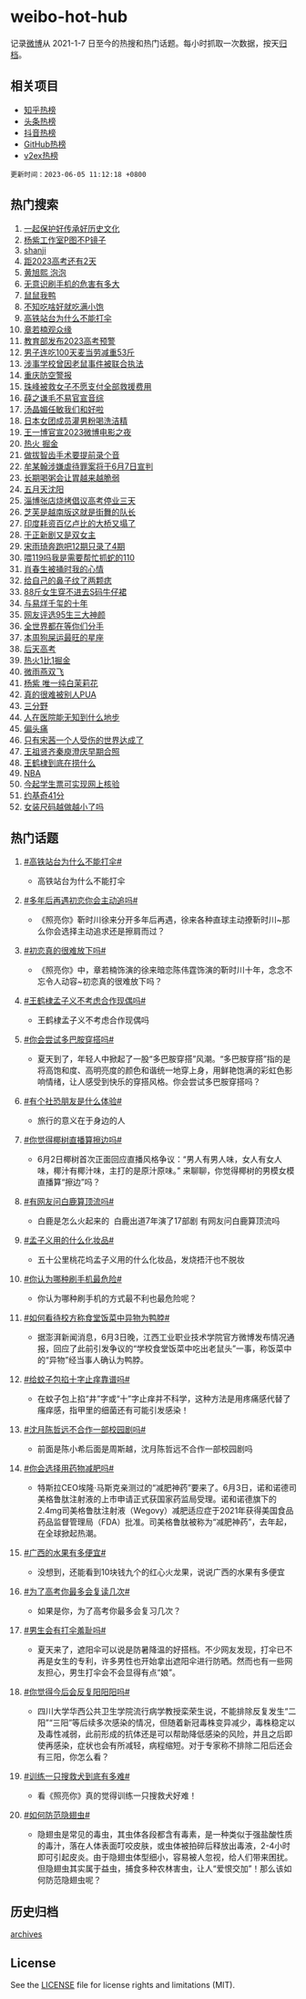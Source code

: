 # weibo-hot-hub

记录[微博](https://www.weibo.com)从 2021-1-7 日至今的热搜和热门话题。每小时抓取一次数据，按天[归档](archives)。

## 相关项目

- [知乎热榜](https://github.com/lonnyzhang423/zhihu-hot-hub)
- [头条热榜](https://github.com/lonnyzhang423/toutiao-hot-hub)
- [抖音热榜](https://github.com/lonnyzhang423/douyin-hot-hub)
- [GitHub热榜](https://github.com/lonnyzhang423/github-hot-hub)
- [v2ex热榜](https://github.com/lonnyzhang423/v2ex-hot-hub)


`更新时间：2023-06-05 11:12:18 +0800`

## 热门搜索

1. [一起保护好传承好历史文化](https://m.weibo.cn/search?containerid=100103type%3D1%26t%3D10%26q%3D%23%E4%B8%80%E8%B5%B7%E4%BF%9D%E6%8A%A4%E5%A5%BD%E4%BC%A0%E6%89%BF%E5%A5%BD%E5%8E%86%E5%8F%B2%E6%96%87%E5%8C%96%23&stream_entry_id=51&isnewpage=1&extparam=seat%3D1%26c_type%3D51%26filter_type%3Drealtimehot%26stream_entry_id%3D51%26cate%3D10103%26dgr%3D0%26pos%3D0%26display_time%3D1685934736%26pre_seqid%3D168593473655006462109&luicode=10000011&lfid=106003type%253D25%2526t%253D3%2526disable_hot%253D1%2526filter_type%253Drealtimehot)
1. [杨紫工作室P图不P镜子](https://m.weibo.cn/search?containerid=100103type%3D1%26t%3D10%26q%3D%23%E6%9D%A8%E7%B4%AB%E5%B7%A5%E4%BD%9C%E5%AE%A4P%E5%9B%BE%E4%B8%8DP%E9%95%9C%E5%AD%90%23&stream_entry_id=31&isnewpage=1&extparam=seat%3D1%26realpos%3D1%26band_rank%3D1%26pos%3D0%26lcate%3D5001%26c_type%3D31%26filter_type%3Drealtimehot%26dgr%3D0%26stream_entry_id%3D31%26cate%3D5001%26flag%3D2%26q%3D%2523%25E6%259D%25A8%25E7%25B4%25AB%25E5%25B7%25A5%25E4%25BD%259C%25E5%25AE%25A4P%25E5%259B%25BE%25E4%25B8%258DP%25E9%2595%259C%25E5%25AD%2590%2523%26display_time%3D1685934736%26pre_seqid%3D168593473655006462109&luicode=10000011&lfid=106003type%253D25%2526t%253D3%2526disable_hot%253D1%2526filter_type%253Drealtimehot)
1. [shanji](https://m.weibo.cn/search?containerid=100103type%3D1%26t%3D10%26q%3Dshanji&stream_entry_id=31&isnewpage=1&extparam=seat%3D1%26realpos%3D2%26band_rank%3D2%26pos%3D1%26lcate%3D5001%26c_type%3D31%26filter_type%3Drealtimehot%26dgr%3D0%26stream_entry_id%3D31%26cate%3D5001%26flag%3D1%26q%3Dshanji%26display_time%3D1685934736%26pre_seqid%3D168593473655006462109&luicode=10000011&lfid=106003type%253D25%2526t%253D3%2526disable_hot%253D1%2526filter_type%253Drealtimehot)
1. [距2023高考还有2天](https://m.weibo.cn/search?containerid=100103type%3D1%26t%3D10%26q%3D%23%E8%B7%9D2023%E9%AB%98%E8%80%83%E8%BF%98%E6%9C%892%E5%A4%A9%23&stream_entry_id=31&isnewpage=1&extparam=seat%3D1%26realpos%3D3%26band_rank%3D3%26pos%3D2%26lcate%3D5001%26c_type%3D31%26filter_type%3Drealtimehot%26dgr%3D0%26stream_entry_id%3D31%26cate%3D5001%26flag%3D1%26q%3D%2523%25E8%25B7%259D2023%25E9%25AB%2598%25E8%2580%2583%25E8%25BF%2598%25E6%259C%25892%25E5%25A4%25A9%2523%26display_time%3D1685934736%26pre_seqid%3D168593473655006462109&luicode=10000011&lfid=106003type%253D25%2526t%253D3%2526disable_hot%253D1%2526filter_type%253Drealtimehot)
1. [黄旭熙 泡泡](https://m.weibo.cn/search?containerid=100103type%3D1%26t%3D10%26q%3D%E9%BB%84%E6%97%AD%E7%86%99+%E6%B3%A1%E6%B3%A1&stream_entry_id=31&isnewpage=1&extparam=seat%3D1%26realpos%3D4%26band_rank%3D4%26pos%3D3%26lcate%3D5001%26c_type%3D31%26filter_type%3Drealtimehot%26dgr%3D0%26stream_entry_id%3D31%26cate%3D5001%26flag%3D1%26q%3D%25E9%25BB%2584%25E6%2597%25AD%25E7%2586%2599%2520%25E6%25B3%25A1%25E6%25B3%25A1%26display_time%3D1685934736%26pre_seqid%3D168593473655006462109&luicode=10000011&lfid=106003type%253D25%2526t%253D3%2526disable_hot%253D1%2526filter_type%253Drealtimehot)
1. [无意识刷手机的危害有多大](https://m.weibo.cn/search?containerid=100103type%3D1%26t%3D10%26q%3D%23%E6%97%A0%E6%84%8F%E8%AF%86%E5%88%B7%E6%89%8B%E6%9C%BA%E7%9A%84%E5%8D%B1%E5%AE%B3%E6%9C%89%E5%A4%9A%E5%A4%A7%23&stream_entry_id=31&isnewpage=1&extparam=seat%3D1%26realpos%3D5%26band_rank%3D5%26pos%3D4%26lcate%3D5001%26c_type%3D31%26filter_type%3Drealtimehot%26dgr%3D0%26stream_entry_id%3D31%26cate%3D5001%26flag%3D2%26q%3D%2523%25E6%2597%25A0%25E6%2584%258F%25E8%25AF%2586%25E5%2588%25B7%25E6%2589%258B%25E6%259C%25BA%25E7%259A%2584%25E5%258D%25B1%25E5%25AE%25B3%25E6%259C%2589%25E5%25A4%259A%25E5%25A4%25A7%2523%26display_time%3D1685934736%26pre_seqid%3D168593473655006462109&luicode=10000011&lfid=106003type%253D25%2526t%253D3%2526disable_hot%253D1%2526filter_type%253Drealtimehot)
1. [鼠鼠我鸭](https://m.weibo.cn/search?containerid=100103type%3D1%26t%3D10%26q%3D%E9%BC%A0%E9%BC%A0%E6%88%91%E9%B8%AD&stream_entry_id=31&isnewpage=1&extparam=seat%3D1%26realpos%3D6%26band_rank%3D6%26pos%3D5%26lcate%3D5001%26c_type%3D31%26filter_type%3Drealtimehot%26dgr%3D0%26stream_entry_id%3D31%26cate%3D5001%26flag%3D1%26q%3D%25E9%25BC%25A0%25E9%25BC%25A0%25E6%2588%2591%25E9%25B8%25AD%26display_time%3D1685934736%26pre_seqid%3D168593473655006462109&luicode=10000011&lfid=106003type%253D25%2526t%253D3%2526disable_hot%253D1%2526filter_type%253Drealtimehot)
1. [不知吃啥好就吃满小饱](https://m.weibo.cn/search?containerid=100103type%3D1%26t%3D10%26q%3D%23%E4%B8%8D%E7%9F%A5%E5%90%83%E5%95%A5%E5%A5%BD%E5%B0%B1%E5%90%83%E6%BB%A1%E5%B0%8F%E9%A5%B1%23&stream_entry_id=31&isnewpage=1&extparam=seat%3D1%26stream_entry_id%3D31%26c_type%3D31%26band_rank%3D7%26topic_ad%3D1%26pos%3D6%26lcate%3D5001%26is_ad_pos%3D1%26filter_type%3Drealtimehot%26q%3D%2523%25E4%25B8%258D%25E7%259F%25A5%25E5%2590%2583%25E5%2595%25A5%25E5%25A5%25BD%25E5%25B0%25B1%25E5%2590%2583%25E6%25BB%25A1%25E5%25B0%258F%25E9%25A5%25B1%2523%26cate%3D5001%26dgr%3D0%26adid%3D191347%26display_time%3D1685934736%26pre_seqid%3D168593473655006462109&luicode=10000011&lfid=106003type%253D25%2526t%253D3%2526disable_hot%253D1%2526filter_type%253Drealtimehot)
1. [高铁站台为什么不能打伞](https://m.weibo.cn/search?containerid=100103type%3D1%26t%3D10%26q%3D%23%E9%AB%98%E9%93%81%E7%AB%99%E5%8F%B0%E4%B8%BA%E4%BB%80%E4%B9%88%E4%B8%8D%E8%83%BD%E6%89%93%E4%BC%9E%23&stream_entry_id=31&isnewpage=1&extparam=seat%3D1%26realpos%3D7%26band_rank%3D7%26pos%3D7%26lcate%3D5001%26c_type%3D31%26filter_type%3Drealtimehot%26dgr%3D0%26stream_entry_id%3D31%26cate%3D5001%26flag%3D1%26q%3D%2523%25E9%25AB%2598%25E9%2593%2581%25E7%25AB%2599%25E5%258F%25B0%25E4%25B8%25BA%25E4%25BB%2580%25E4%25B9%2588%25E4%25B8%258D%25E8%2583%25BD%25E6%2589%2593%25E4%25BC%259E%2523%26display_time%3D1685934736%26pre_seqid%3D168593473655006462109&luicode=10000011&lfid=106003type%253D25%2526t%253D3%2526disable_hot%253D1%2526filter_type%253Drealtimehot)
1. [章若楠观众缘](https://m.weibo.cn/search?containerid=100103type%3D1%26t%3D10%26q%3D%23%E7%AB%A0%E8%8B%A5%E6%A5%A0%E8%A7%82%E4%BC%97%E7%BC%98%23&stream_entry_id=31&isnewpage=1&extparam=seat%3D1%26realpos%3D8%26band_rank%3D8%26pos%3D8%26lcate%3D5001%26c_type%3D31%26filter_type%3Drealtimehot%26dgr%3D0%26stream_entry_id%3D31%26cate%3D5001%26flag%3D2%26q%3D%2523%25E7%25AB%25A0%25E8%258B%25A5%25E6%25A5%25A0%25E8%25A7%2582%25E4%25BC%2597%25E7%25BC%2598%2523%26display_time%3D1685934736%26pre_seqid%3D168593473655006462109&luicode=10000011&lfid=106003type%253D25%2526t%253D3%2526disable_hot%253D1%2526filter_type%253Drealtimehot)
1. [教育部发布2023高考预警](https://m.weibo.cn/search?containerid=100103type%3D1%26t%3D10%26q%3D%23%E6%95%99%E8%82%B2%E9%83%A8%E5%8F%91%E5%B8%832023%E9%AB%98%E8%80%83%E9%A2%84%E8%AD%A6%23&stream_entry_id=31&isnewpage=1&extparam=seat%3D1%26realpos%3D9%26band_rank%3D9%26pos%3D9%26lcate%3D5001%26c_type%3D31%26filter_type%3Drealtimehot%26dgr%3D0%26stream_entry_id%3D31%26cate%3D5001%26flag%3D2%26q%3D%2523%25E6%2595%2599%25E8%2582%25B2%25E9%2583%25A8%25E5%258F%2591%25E5%25B8%25832023%25E9%25AB%2598%25E8%2580%2583%25E9%25A2%2584%25E8%25AD%25A6%2523%26display_time%3D1685934736%26pre_seqid%3D168593473655006462109&luicode=10000011&lfid=106003type%253D25%2526t%253D3%2526disable_hot%253D1%2526filter_type%253Drealtimehot)
1. [男子连吃100天麦当劳减重53斤](https://m.weibo.cn/search?containerid=100103type%3D1%26t%3D10%26q%3D%23%E7%94%B7%E5%AD%90%E8%BF%9E%E5%90%83100%E5%A4%A9%E9%BA%A6%E5%BD%93%E5%8A%B3%E5%87%8F%E9%87%8D53%E6%96%A4%23&stream_entry_id=31&isnewpage=1&extparam=seat%3D1%26realpos%3D10%26band_rank%3D10%26pos%3D10%26lcate%3D5001%26c_type%3D31%26filter_type%3Drealtimehot%26dgr%3D0%26stream_entry_id%3D31%26cate%3D5001%26flag%3D2%26q%3D%2523%25E7%2594%25B7%25E5%25AD%2590%25E8%25BF%259E%25E5%2590%2583100%25E5%25A4%25A9%25E9%25BA%25A6%25E5%25BD%2593%25E5%258A%25B3%25E5%2587%258F%25E9%2587%258D53%25E6%2596%25A4%2523%26display_time%3D1685934736%26pre_seqid%3D168593473655006462109&luicode=10000011&lfid=106003type%253D25%2526t%253D3%2526disable_hot%253D1%2526filter_type%253Drealtimehot)
1. [涉事学校曾因老鼠事件被联合执法](https://m.weibo.cn/search?containerid=100103type%3D1%26t%3D10%26q%3D%23%E6%B6%89%E4%BA%8B%E5%AD%A6%E6%A0%A1%E6%9B%BE%E5%9B%A0%E8%80%81%E9%BC%A0%E4%BA%8B%E4%BB%B6%E8%A2%AB%E8%81%94%E5%90%88%E6%89%A7%E6%B3%95%23&stream_entry_id=31&isnewpage=1&extparam=seat%3D1%26realpos%3D11%26band_rank%3D11%26pos%3D11%26lcate%3D5001%26c_type%3D31%26filter_type%3Drealtimehot%26dgr%3D0%26stream_entry_id%3D31%26cate%3D5001%26flag%3D2%26q%3D%2523%25E6%25B6%2589%25E4%25BA%258B%25E5%25AD%25A6%25E6%25A0%25A1%25E6%259B%25BE%25E5%259B%25A0%25E8%2580%2581%25E9%25BC%25A0%25E4%25BA%258B%25E4%25BB%25B6%25E8%25A2%25AB%25E8%2581%2594%25E5%2590%2588%25E6%2589%25A7%25E6%25B3%2595%2523%26display_time%3D1685934736%26pre_seqid%3D168593473655006462109&luicode=10000011&lfid=106003type%253D25%2526t%253D3%2526disable_hot%253D1%2526filter_type%253Drealtimehot)
1. [重庆防空警报](https://m.weibo.cn/search?containerid=100103type%3D1%26t%3D10%26q%3D%E9%87%8D%E5%BA%86%E9%98%B2%E7%A9%BA%E8%AD%A6%E6%8A%A5&stream_entry_id=31&isnewpage=1&extparam=seat%3D1%26realpos%3D12%26band_rank%3D12%26pos%3D12%26lcate%3D5001%26c_type%3D31%26filter_type%3Drealtimehot%26dgr%3D0%26stream_entry_id%3D31%26cate%3D5001%26flag%3D1%26q%3D%25E9%2587%258D%25E5%25BA%2586%25E9%2598%25B2%25E7%25A9%25BA%25E8%25AD%25A6%25E6%258A%25A5%26display_time%3D1685934736%26pre_seqid%3D168593473655006462109&luicode=10000011&lfid=106003type%253D25%2526t%253D3%2526disable_hot%253D1%2526filter_type%253Drealtimehot)
1. [珠峰被救女子不愿支付全部救援费用](https://m.weibo.cn/search?containerid=100103type%3D1%26t%3D10%26q%3D%23%E7%8F%A0%E5%B3%B0%E8%A2%AB%E6%95%91%E5%A5%B3%E5%AD%90%E4%B8%8D%E6%84%BF%E6%94%AF%E4%BB%98%E5%85%A8%E9%83%A8%E6%95%91%E6%8F%B4%E8%B4%B9%E7%94%A8%23&stream_entry_id=31&isnewpage=1&extparam=seat%3D1%26realpos%3D13%26band_rank%3D13%26pos%3D13%26lcate%3D5001%26c_type%3D31%26filter_type%3Drealtimehot%26dgr%3D0%26stream_entry_id%3D31%26cate%3D5001%26flag%3D1%26q%3D%2523%25E7%258F%25A0%25E5%25B3%25B0%25E8%25A2%25AB%25E6%2595%2591%25E5%25A5%25B3%25E5%25AD%2590%25E4%25B8%258D%25E6%2584%25BF%25E6%2594%25AF%25E4%25BB%2598%25E5%2585%25A8%25E9%2583%25A8%25E6%2595%2591%25E6%258F%25B4%25E8%25B4%25B9%25E7%2594%25A8%2523%26display_time%3D1685934736%26pre_seqid%3D168593473655006462109&luicode=10000011&lfid=106003type%253D25%2526t%253D3%2526disable_hot%253D1%2526filter_type%253Drealtimehot)
1. [薛之谦毛不易官宣音综](https://m.weibo.cn/search?containerid=100103type%3D1%26t%3D10%26q%3D%23%E8%96%9B%E4%B9%8B%E8%B0%A6%E6%AF%9B%E4%B8%8D%E6%98%93%E5%AE%98%E5%AE%A3%E9%9F%B3%E7%BB%BC%23&stream_entry_id=31&isnewpage=1&extparam=seat%3D1%26realpos%3D14%26band_rank%3D14%26pos%3D14%26lcate%3D5001%26c_type%3D31%26filter_type%3Drealtimehot%26dgr%3D0%26stream_entry_id%3D31%26cate%3D5001%26flag%3D1%26q%3D%2523%25E8%2596%259B%25E4%25B9%258B%25E8%25B0%25A6%25E6%25AF%259B%25E4%25B8%258D%25E6%2598%2593%25E5%25AE%2598%25E5%25AE%25A3%25E9%259F%25B3%25E7%25BB%25BC%2523%26display_time%3D1685934736%26pre_seqid%3D168593473655006462109&luicode=10000011&lfid=106003type%253D25%2526t%253D3%2526disable_hot%253D1%2526filter_type%253Drealtimehot)
1. [汤晶媚任敏我们和好啦](https://m.weibo.cn/search?containerid=100103type%3D1%26t%3D10%26q%3D%23%E6%B1%A4%E6%99%B6%E5%AA%9A%E4%BB%BB%E6%95%8F%E6%88%91%E4%BB%AC%E5%92%8C%E5%A5%BD%E5%95%A6%23&stream_entry_id=31&isnewpage=1&extparam=seat%3D1%26realpos%3D15%26band_rank%3D15%26pos%3D15%26lcate%3D5001%26c_type%3D31%26filter_type%3Drealtimehot%26dgr%3D0%26stream_entry_id%3D31%26cate%3D5001%26flag%3D2%26q%3D%2523%25E6%25B1%25A4%25E6%2599%25B6%25E5%25AA%259A%25E4%25BB%25BB%25E6%2595%258F%25E6%2588%2591%25E4%25BB%25AC%25E5%2592%258C%25E5%25A5%25BD%25E5%2595%25A6%2523%26display_time%3D1685934736%26pre_seqid%3D168593473655006462109&luicode=10000011&lfid=106003type%253D25%2526t%253D3%2526disable_hot%253D1%2526filter_type%253Drealtimehot)
1. [日本女团成员灌男粉喝洗洁精](https://m.weibo.cn/search?containerid=100103type%3D1%26t%3D10%26q%3D%23%E6%97%A5%E6%9C%AC%E5%A5%B3%E5%9B%A2%E6%88%90%E5%91%98%E7%81%8C%E7%94%B7%E7%B2%89%E5%96%9D%E6%B4%97%E6%B4%81%E7%B2%BE%23&stream_entry_id=31&isnewpage=1&extparam=seat%3D1%26realpos%3D16%26band_rank%3D16%26pos%3D16%26lcate%3D5001%26c_type%3D31%26filter_type%3Drealtimehot%26dgr%3D0%26stream_entry_id%3D31%26cate%3D5001%26flag%3D0%26q%3D%2523%25E6%2597%25A5%25E6%259C%25AC%25E5%25A5%25B3%25E5%259B%25A2%25E6%2588%2590%25E5%2591%2598%25E7%2581%258C%25E7%2594%25B7%25E7%25B2%2589%25E5%2596%259D%25E6%25B4%2597%25E6%25B4%2581%25E7%25B2%25BE%2523%26display_time%3D1685934736%26pre_seqid%3D168593473655006462109&luicode=10000011&lfid=106003type%253D25%2526t%253D3%2526disable_hot%253D1%2526filter_type%253Drealtimehot)
1. [王一博官宣2023微博电影之夜](https://m.weibo.cn/search?containerid=100103type%3D1%26t%3D10%26q%3D%23%E7%8E%8B%E4%B8%80%E5%8D%9A%E5%AE%98%E5%AE%A32023%E5%BE%AE%E5%8D%9A%E7%94%B5%E5%BD%B1%E4%B9%8B%E5%A4%9C%23&stream_entry_id=31&isnewpage=1&extparam=seat%3D1%26realpos%3D17%26band_rank%3D17%26pos%3D17%26lcate%3D5001%26c_type%3D31%26filter_type%3Drealtimehot%26dgr%3D0%26stream_entry_id%3D31%26cate%3D5001%26flag%3D1%26q%3D%2523%25E7%258E%258B%25E4%25B8%2580%25E5%258D%259A%25E5%25AE%2598%25E5%25AE%25A32023%25E5%25BE%25AE%25E5%258D%259A%25E7%2594%25B5%25E5%25BD%25B1%25E4%25B9%258B%25E5%25A4%259C%2523%26display_time%3D1685934736%26pre_seqid%3D168593473655006462109&luicode=10000011&lfid=106003type%253D25%2526t%253D3%2526disable_hot%253D1%2526filter_type%253Drealtimehot)
1. [热火 掘金](https://m.weibo.cn/search?containerid=100103type%3D1%26t%3D10%26q%3D%E7%83%AD%E7%81%AB+%E6%8E%98%E9%87%91&stream_entry_id=31&isnewpage=1&extparam=seat%3D1%26realpos%3D18%26band_rank%3D18%26pos%3D18%26lcate%3D5001%26c_type%3D31%26filter_type%3Drealtimehot%26dgr%3D0%26stream_entry_id%3D31%26cate%3D5001%26flag%3D0%26q%3D%25E7%2583%25AD%25E7%2581%25AB%2520%25E6%258E%2598%25E9%2587%2591%26display_time%3D1685934736%26pre_seqid%3D168593473655006462109&luicode=10000011&lfid=106003type%253D25%2526t%253D3%2526disable_hot%253D1%2526filter_type%253Drealtimehot)
1. [做拔智齿手术要提前录个音](https://m.weibo.cn/search?containerid=100103type%3D1%26t%3D10%26q%3D%23%E5%81%9A%E6%8B%94%E6%99%BA%E9%BD%BF%E6%89%8B%E6%9C%AF%E8%A6%81%E6%8F%90%E5%89%8D%E5%BD%95%E4%B8%AA%E9%9F%B3%23&stream_entry_id=31&isnewpage=1&extparam=seat%3D1%26realpos%3D19%26band_rank%3D19%26pos%3D19%26lcate%3D5001%26c_type%3D31%26filter_type%3Drealtimehot%26dgr%3D0%26stream_entry_id%3D31%26cate%3D5001%26flag%3D0%26q%3D%2523%25E5%2581%259A%25E6%258B%2594%25E6%2599%25BA%25E9%25BD%25BF%25E6%2589%258B%25E6%259C%25AF%25E8%25A6%2581%25E6%258F%2590%25E5%2589%258D%25E5%25BD%2595%25E4%25B8%25AA%25E9%259F%25B3%2523%26display_time%3D1685934736%26pre_seqid%3D168593473655006462109&luicode=10000011&lfid=106003type%253D25%2526t%253D3%2526disable_hot%253D1%2526filter_type%253Drealtimehot)
1. [牟某翰涉嫌虐待罪案将于6月7日宣判](https://m.weibo.cn/search?containerid=100103type%3D1%26t%3D10%26q%3D%23%E7%89%9F%E6%9F%90%E7%BF%B0%E6%B6%89%E5%AB%8C%E8%99%90%E5%BE%85%E7%BD%AA%E6%A1%88%E5%B0%86%E4%BA%8E6%E6%9C%887%E6%97%A5%E5%AE%A3%E5%88%A4%23&stream_entry_id=31&isnewpage=1&extparam=seat%3D1%26realpos%3D20%26band_rank%3D20%26pos%3D20%26lcate%3D5001%26c_type%3D31%26filter_type%3Drealtimehot%26dgr%3D0%26stream_entry_id%3D31%26cate%3D5001%26flag%3D1%26q%3D%2523%25E7%2589%259F%25E6%259F%2590%25E7%25BF%25B0%25E6%25B6%2589%25E5%25AB%258C%25E8%2599%2590%25E5%25BE%2585%25E7%25BD%25AA%25E6%25A1%2588%25E5%25B0%2586%25E4%25BA%258E6%25E6%259C%25887%25E6%2597%25A5%25E5%25AE%25A3%25E5%2588%25A4%2523%26display_time%3D1685934736%26pre_seqid%3D168593473655006462109&luicode=10000011&lfid=106003type%253D25%2526t%253D3%2526disable_hot%253D1%2526filter_type%253Drealtimehot)
1. [长期喝粥会让胃越来越脆弱](https://m.weibo.cn/search?containerid=100103type%3D1%26t%3D10%26q%3D%23%E9%95%BF%E6%9C%9F%E5%96%9D%E7%B2%A5%E4%BC%9A%E8%AE%A9%E8%83%83%E8%B6%8A%E6%9D%A5%E8%B6%8A%E8%84%86%E5%BC%B1%23&stream_entry_id=31&isnewpage=1&extparam=seat%3D1%26realpos%3D21%26band_rank%3D21%26pos%3D21%26lcate%3D5001%26c_type%3D31%26filter_type%3Drealtimehot%26dgr%3D0%26stream_entry_id%3D31%26cate%3D5001%26flag%3D2%26q%3D%2523%25E9%2595%25BF%25E6%259C%259F%25E5%2596%259D%25E7%25B2%25A5%25E4%25BC%259A%25E8%25AE%25A9%25E8%2583%2583%25E8%25B6%258A%25E6%259D%25A5%25E8%25B6%258A%25E8%2584%2586%25E5%25BC%25B1%2523%26display_time%3D1685934736%26pre_seqid%3D168593473655006462109&luicode=10000011&lfid=106003type%253D25%2526t%253D3%2526disable_hot%253D1%2526filter_type%253Drealtimehot)
1. [五月天沈阳](https://m.weibo.cn/search?containerid=100103type%3D1%26t%3D10%26q%3D%E4%BA%94%E6%9C%88%E5%A4%A9%E6%B2%88%E9%98%B3&stream_entry_id=31&isnewpage=1&extparam=seat%3D1%26realpos%3D22%26band_rank%3D22%26pos%3D22%26lcate%3D5001%26c_type%3D31%26filter_type%3Drealtimehot%26dgr%3D0%26stream_entry_id%3D31%26cate%3D5001%26flag%3D1%26q%3D%25E4%25BA%2594%25E6%259C%2588%25E5%25A4%25A9%25E6%25B2%2588%25E9%2598%25B3%26display_time%3D1685934736%26pre_seqid%3D168593473655006462109&luicode=10000011&lfid=106003type%253D25%2526t%253D3%2526disable_hot%253D1%2526filter_type%253Drealtimehot)
1. [淄博张店烧烤倡议高考停业三天](https://m.weibo.cn/search?containerid=100103type%3D1%26t%3D10%26q%3D%23%E6%B7%84%E5%8D%9A%E5%BC%A0%E5%BA%97%E7%83%A7%E7%83%A4%E5%80%A1%E8%AE%AE%E9%AB%98%E8%80%83%E5%81%9C%E4%B8%9A%E4%B8%89%E5%A4%A9%23&stream_entry_id=31&isnewpage=1&extparam=seat%3D1%26realpos%3D23%26band_rank%3D23%26pos%3D23%26lcate%3D5001%26c_type%3D31%26filter_type%3Drealtimehot%26dgr%3D0%26stream_entry_id%3D31%26cate%3D5001%26flag%3D1%26q%3D%2523%25E6%25B7%2584%25E5%258D%259A%25E5%25BC%25A0%25E5%25BA%2597%25E7%2583%25A7%25E7%2583%25A4%25E5%2580%25A1%25E8%25AE%25AE%25E9%25AB%2598%25E8%2580%2583%25E5%2581%259C%25E4%25B8%259A%25E4%25B8%2589%25E5%25A4%25A9%2523%26display_time%3D1685934736%26pre_seqid%3D168593473655006462109&luicode=10000011&lfid=106003type%253D25%2526t%253D3%2526disable_hot%253D1%2526filter_type%253Drealtimehot)
1. [芝芙是越南版这就是街舞的队长](https://m.weibo.cn/search?containerid=100103type%3D1%26t%3D10%26q%3D%23%E8%8A%9D%E8%8A%99%E6%98%AF%E8%B6%8A%E5%8D%97%E7%89%88%E8%BF%99%E5%B0%B1%E6%98%AF%E8%A1%97%E8%88%9E%E7%9A%84%E9%98%9F%E9%95%BF%23&stream_entry_id=31&isnewpage=1&extparam=seat%3D1%26realpos%3D24%26band_rank%3D24%26pos%3D24%26lcate%3D5001%26c_type%3D31%26filter_type%3Drealtimehot%26dgr%3D0%26stream_entry_id%3D31%26cate%3D5001%26flag%3D1%26q%3D%2523%25E8%258A%259D%25E8%258A%2599%25E6%2598%25AF%25E8%25B6%258A%25E5%258D%2597%25E7%2589%2588%25E8%25BF%2599%25E5%25B0%25B1%25E6%2598%25AF%25E8%25A1%2597%25E8%2588%259E%25E7%259A%2584%25E9%2598%259F%25E9%2595%25BF%2523%26display_time%3D1685934736%26pre_seqid%3D168593473655006462109&luicode=10000011&lfid=106003type%253D25%2526t%253D3%2526disable_hot%253D1%2526filter_type%253Drealtimehot)
1. [印度耗资百亿卢比的大桥又塌了](https://m.weibo.cn/search?containerid=100103type%3D1%26t%3D10%26q%3D%23%E5%8D%B0%E5%BA%A6%E8%80%97%E8%B5%84%E7%99%BE%E4%BA%BF%E5%8D%A2%E6%AF%94%E7%9A%84%E5%A4%A7%E6%A1%A5%E5%8F%88%E5%A1%8C%E4%BA%86%23&stream_entry_id=31&isnewpage=1&extparam=seat%3D1%26realpos%3D25%26band_rank%3D25%26pos%3D25%26lcate%3D5001%26c_type%3D31%26filter_type%3Drealtimehot%26dgr%3D0%26stream_entry_id%3D31%26cate%3D5001%26flag%3D1%26q%3D%2523%25E5%258D%25B0%25E5%25BA%25A6%25E8%2580%2597%25E8%25B5%2584%25E7%2599%25BE%25E4%25BA%25BF%25E5%258D%25A2%25E6%25AF%2594%25E7%259A%2584%25E5%25A4%25A7%25E6%25A1%25A5%25E5%258F%2588%25E5%25A1%258C%25E4%25BA%2586%2523%26display_time%3D1685934736%26pre_seqid%3D168593473655006462109&luicode=10000011&lfid=106003type%253D25%2526t%253D3%2526disable_hot%253D1%2526filter_type%253Drealtimehot)
1. [于正新剧又是双女主](https://m.weibo.cn/search?containerid=100103type%3D1%26t%3D10%26q%3D%23%E4%BA%8E%E6%AD%A3%E6%96%B0%E5%89%A7%E5%8F%88%E6%98%AF%E5%8F%8C%E5%A5%B3%E4%B8%BB%23&stream_entry_id=31&isnewpage=1&extparam=seat%3D1%26realpos%3D26%26band_rank%3D26%26pos%3D26%26lcate%3D5001%26c_type%3D31%26filter_type%3Drealtimehot%26dgr%3D0%26stream_entry_id%3D31%26cate%3D5001%26flag%3D1%26q%3D%2523%25E4%25BA%258E%25E6%25AD%25A3%25E6%2596%25B0%25E5%2589%25A7%25E5%258F%2588%25E6%2598%25AF%25E5%258F%258C%25E5%25A5%25B3%25E4%25B8%25BB%2523%26display_time%3D1685934736%26pre_seqid%3D168593473655006462109&luicode=10000011&lfid=106003type%253D25%2526t%253D3%2526disable_hot%253D1%2526filter_type%253Drealtimehot)
1. [宋雨琦奔跑吧12期只录了4期](https://m.weibo.cn/search?containerid=100103type%3D1%26t%3D10%26q%3D%23%E5%AE%8B%E9%9B%A8%E7%90%A6%E5%A5%94%E8%B7%91%E5%90%A712%E6%9C%9F%E5%8F%AA%E5%BD%95%E4%BA%864%E6%9C%9F%23&stream_entry_id=31&isnewpage=1&extparam=seat%3D1%26realpos%3D27%26band_rank%3D27%26pos%3D27%26lcate%3D5001%26c_type%3D31%26filter_type%3Drealtimehot%26dgr%3D0%26stream_entry_id%3D31%26cate%3D5001%26flag%3D0%26q%3D%2523%25E5%25AE%258B%25E9%259B%25A8%25E7%2590%25A6%25E5%25A5%2594%25E8%25B7%2591%25E5%2590%25A712%25E6%259C%259F%25E5%258F%25AA%25E5%25BD%2595%25E4%25BA%25864%25E6%259C%259F%2523%26display_time%3D1685934736%26pre_seqid%3D168593473655006462109&luicode=10000011&lfid=106003type%253D25%2526t%253D3%2526disable_hot%253D1%2526filter_type%253Drealtimehot)
1. [喂119吗我是需要帮忙抓蛇的110](https://m.weibo.cn/search?containerid=100103type%3D1%26t%3D10%26q%3D%23%E5%96%82119%E5%90%97%E6%88%91%E6%98%AF%E9%9C%80%E8%A6%81%E5%B8%AE%E5%BF%99%E6%8A%93%E8%9B%87%E7%9A%84110%23&stream_entry_id=31&isnewpage=1&extparam=seat%3D1%26realpos%3D28%26band_rank%3D28%26pos%3D28%26lcate%3D5001%26c_type%3D31%26filter_type%3Drealtimehot%26dgr%3D0%26stream_entry_id%3D31%26cate%3D5001%26flag%3D1%26q%3D%2523%25E5%2596%2582119%25E5%2590%2597%25E6%2588%2591%25E6%2598%25AF%25E9%259C%2580%25E8%25A6%2581%25E5%25B8%25AE%25E5%25BF%2599%25E6%258A%2593%25E8%259B%2587%25E7%259A%2584110%2523%26display_time%3D1685934736%26pre_seqid%3D168593473655006462109&luicode=10000011&lfid=106003type%253D25%2526t%253D3%2526disable_hot%253D1%2526filter_type%253Drealtimehot)
1. [肖春生被捅时我的心情](https://m.weibo.cn/search?containerid=100103type%3D1%26t%3D10%26q%3D%23%E8%82%96%E6%98%A5%E7%94%9F%E8%A2%AB%E6%8D%85%E6%97%B6%E6%88%91%E7%9A%84%E5%BF%83%E6%83%85%23&stream_entry_id=31&isnewpage=1&extparam=seat%3D1%26realpos%3D29%26band_rank%3D29%26pos%3D29%26lcate%3D5001%26c_type%3D31%26filter_type%3Drealtimehot%26dgr%3D0%26stream_entry_id%3D31%26cate%3D5001%26flag%3D1%26q%3D%2523%25E8%2582%2596%25E6%2598%25A5%25E7%2594%259F%25E8%25A2%25AB%25E6%258D%2585%25E6%2597%25B6%25E6%2588%2591%25E7%259A%2584%25E5%25BF%2583%25E6%2583%2585%2523%26display_time%3D1685934736%26pre_seqid%3D168593473655006462109&luicode=10000011&lfid=106003type%253D25%2526t%253D3%2526disable_hot%253D1%2526filter_type%253Drealtimehot)
1. [给自己的鼻子纹了两颗痣](https://m.weibo.cn/search?containerid=100103type%3D1%26t%3D10%26q%3D%23%E7%BB%99%E8%87%AA%E5%B7%B1%E7%9A%84%E9%BC%BB%E5%AD%90%E7%BA%B9%E4%BA%86%E4%B8%A4%E9%A2%97%E7%97%A3%23&stream_entry_id=31&isnewpage=1&extparam=seat%3D1%26realpos%3D30%26band_rank%3D30%26pos%3D30%26lcate%3D5001%26c_type%3D31%26filter_type%3Drealtimehot%26dgr%3D0%26stream_entry_id%3D31%26cate%3D5001%26flag%3D1%26q%3D%2523%25E7%25BB%2599%25E8%2587%25AA%25E5%25B7%25B1%25E7%259A%2584%25E9%25BC%25BB%25E5%25AD%2590%25E7%25BA%25B9%25E4%25BA%2586%25E4%25B8%25A4%25E9%25A2%2597%25E7%2597%25A3%2523%26display_time%3D1685934736%26pre_seqid%3D168593473655006462109&luicode=10000011&lfid=106003type%253D25%2526t%253D3%2526disable_hot%253D1%2526filter_type%253Drealtimehot)
1. [88斤女生穿不进去S码牛仔裙](https://m.weibo.cn/search?containerid=100103type%3D1%26t%3D10%26q%3D%2388%E6%96%A4%E5%A5%B3%E7%94%9F%E7%A9%BF%E4%B8%8D%E8%BF%9B%E5%8E%BBS%E7%A0%81%E7%89%9B%E4%BB%94%E8%A3%99%23&stream_entry_id=31&isnewpage=1&extparam=seat%3D1%26realpos%3D31%26band_rank%3D31%26pos%3D31%26lcate%3D5001%26c_type%3D31%26filter_type%3Drealtimehot%26dgr%3D0%26stream_entry_id%3D31%26cate%3D5001%26flag%3D0%26q%3D%252388%25E6%2596%25A4%25E5%25A5%25B3%25E7%2594%259F%25E7%25A9%25BF%25E4%25B8%258D%25E8%25BF%259B%25E5%258E%25BBS%25E7%25A0%2581%25E7%2589%259B%25E4%25BB%2594%25E8%25A3%2599%2523%26display_time%3D1685934736%26pre_seqid%3D168593473655006462109&luicode=10000011&lfid=106003type%253D25%2526t%253D3%2526disable_hot%253D1%2526filter_type%253Drealtimehot)
1. [与易烊千玺的十年](https://m.weibo.cn/search?containerid=100103type%3D1%26t%3D10%26q%3D%23%E4%B8%8E%E6%98%93%E7%83%8A%E5%8D%83%E7%8E%BA%E7%9A%84%E5%8D%81%E5%B9%B4%23&stream_entry_id=31&isnewpage=1&extparam=seat%3D1%26realpos%3D32%26band_rank%3D32%26pos%3D32%26lcate%3D5001%26c_type%3D31%26filter_type%3Drealtimehot%26dgr%3D0%26stream_entry_id%3D31%26cate%3D5001%26flag%3D1%26q%3D%2523%25E4%25B8%258E%25E6%2598%2593%25E7%2583%258A%25E5%258D%2583%25E7%258E%25BA%25E7%259A%2584%25E5%258D%2581%25E5%25B9%25B4%2523%26display_time%3D1685934736%26pre_seqid%3D168593473655006462109&luicode=10000011&lfid=106003type%253D25%2526t%253D3%2526disable_hot%253D1%2526filter_type%253Drealtimehot)
1. [网友评选95生三大神颜](https://m.weibo.cn/search?containerid=100103type%3D1%26t%3D10%26q%3D%23%E7%BD%91%E5%8F%8B%E8%AF%84%E9%80%8995%E7%94%9F%E4%B8%89%E5%A4%A7%E7%A5%9E%E9%A2%9C%23&stream_entry_id=31&isnewpage=1&extparam=seat%3D1%26realpos%3D33%26band_rank%3D33%26pos%3D33%26lcate%3D5001%26c_type%3D31%26filter_type%3Drealtimehot%26dgr%3D0%26stream_entry_id%3D31%26cate%3D5001%26flag%3D0%26q%3D%2523%25E7%25BD%2591%25E5%258F%258B%25E8%25AF%2584%25E9%2580%258995%25E7%2594%259F%25E4%25B8%2589%25E5%25A4%25A7%25E7%25A5%259E%25E9%25A2%259C%2523%26display_time%3D1685934736%26pre_seqid%3D168593473655006462109&luicode=10000011&lfid=106003type%253D25%2526t%253D3%2526disable_hot%253D1%2526filter_type%253Drealtimehot)
1. [全世界都在等你们分手](https://m.weibo.cn/search?containerid=100103type%3D1%26t%3D10%26q%3D%E5%85%A8%E4%B8%96%E7%95%8C%E9%83%BD%E5%9C%A8%E7%AD%89%E4%BD%A0%E4%BB%AC%E5%88%86%E6%89%8B&stream_entry_id=31&isnewpage=1&extparam=seat%3D1%26realpos%3D34%26band_rank%3D34%26pos%3D34%26lcate%3D5001%26c_type%3D31%26filter_type%3Drealtimehot%26dgr%3D0%26stream_entry_id%3D31%26cate%3D5001%26flag%3D0%26q%3D%25E5%2585%25A8%25E4%25B8%2596%25E7%2595%258C%25E9%2583%25BD%25E5%259C%25A8%25E7%25AD%2589%25E4%25BD%25A0%25E4%25BB%25AC%25E5%2588%2586%25E6%2589%258B%26display_time%3D1685934736%26pre_seqid%3D168593473655006462109&luicode=10000011&lfid=106003type%253D25%2526t%253D3%2526disable_hot%253D1%2526filter_type%253Drealtimehot)
1. [本周狗屎运最旺的星座](https://m.weibo.cn/search?containerid=100103type%3D1%26t%3D10%26q%3D%E6%9C%AC%E5%91%A8%E7%8B%97%E5%B1%8E%E8%BF%90%E6%9C%80%E6%97%BA%E7%9A%84%E6%98%9F%E5%BA%A7&stream_entry_id=31&isnewpage=1&extparam=seat%3D1%26realpos%3D35%26band_rank%3D35%26pos%3D35%26lcate%3D5001%26c_type%3D31%26filter_type%3Drealtimehot%26dgr%3D0%26stream_entry_id%3D31%26cate%3D5001%26flag%3D0%26q%3D%25E6%259C%25AC%25E5%2591%25A8%25E7%258B%2597%25E5%25B1%258E%25E8%25BF%2590%25E6%259C%2580%25E6%2597%25BA%25E7%259A%2584%25E6%2598%259F%25E5%25BA%25A7%26display_time%3D1685934736%26pre_seqid%3D168593473655006462109&luicode=10000011&lfid=106003type%253D25%2526t%253D3%2526disable_hot%253D1%2526filter_type%253Drealtimehot)
1. [后天高考](https://m.weibo.cn/search?containerid=100103type%3D1%26t%3D10%26q%3D%E5%90%8E%E5%A4%A9%E9%AB%98%E8%80%83&stream_entry_id=31&isnewpage=1&extparam=seat%3D1%26realpos%3D36%26band_rank%3D36%26pos%3D36%26lcate%3D5001%26c_type%3D31%26filter_type%3Drealtimehot%26dgr%3D0%26stream_entry_id%3D31%26cate%3D5001%26flag%3D0%26q%3D%25E5%2590%258E%25E5%25A4%25A9%25E9%25AB%2598%25E8%2580%2583%26display_time%3D1685934736%26pre_seqid%3D168593473655006462109&luicode=10000011&lfid=106003type%253D25%2526t%253D3%2526disable_hot%253D1%2526filter_type%253Drealtimehot)
1. [热火1比1掘金](https://m.weibo.cn/search?containerid=100103type%3D1%26t%3D10%26q%3D%23%E7%83%AD%E7%81%AB1%E6%AF%941%E6%8E%98%E9%87%91%23&stream_entry_id=31&isnewpage=1&extparam=seat%3D1%26realpos%3D37%26band_rank%3D37%26pos%3D37%26lcate%3D5001%26c_type%3D31%26filter_type%3Drealtimehot%26dgr%3D0%26stream_entry_id%3D31%26cate%3D5001%26flag%3D1%26q%3D%2523%25E7%2583%25AD%25E7%2581%25AB1%25E6%25AF%25941%25E6%258E%2598%25E9%2587%2591%2523%26display_time%3D1685934736%26pre_seqid%3D168593473655006462109&luicode=10000011&lfid=106003type%253D25%2526t%253D3%2526disable_hot%253D1%2526filter_type%253Drealtimehot)
1. [微雨燕双飞](https://m.weibo.cn/search?containerid=100103type%3D1%26t%3D10%26q%3D%E5%BE%AE%E9%9B%A8%E7%87%95%E5%8F%8C%E9%A3%9E&stream_entry_id=31&isnewpage=1&extparam=seat%3D1%26realpos%3D38%26band_rank%3D38%26pos%3D38%26lcate%3D5001%26c_type%3D31%26filter_type%3Drealtimehot%26dgr%3D0%26stream_entry_id%3D31%26cate%3D5001%26flag%3D1%26q%3D%25E5%25BE%25AE%25E9%259B%25A8%25E7%2587%2595%25E5%258F%258C%25E9%25A3%259E%26display_time%3D1685934736%26pre_seqid%3D168593473655006462109&luicode=10000011&lfid=106003type%253D25%2526t%253D3%2526disable_hot%253D1%2526filter_type%253Drealtimehot)
1. [杨紫 唯一纯白茉莉花](https://m.weibo.cn/search?containerid=100103type%3D1%26t%3D10%26q%3D%E6%9D%A8%E7%B4%AB+%E5%94%AF%E4%B8%80%E7%BA%AF%E7%99%BD%E8%8C%89%E8%8E%89%E8%8A%B1&stream_entry_id=31&isnewpage=1&extparam=seat%3D1%26realpos%3D39%26band_rank%3D39%26pos%3D39%26lcate%3D5001%26c_type%3D31%26filter_type%3Drealtimehot%26dgr%3D0%26stream_entry_id%3D31%26cate%3D5001%26flag%3D0%26q%3D%25E6%259D%25A8%25E7%25B4%25AB%2520%25E5%2594%25AF%25E4%25B8%2580%25E7%25BA%25AF%25E7%2599%25BD%25E8%258C%2589%25E8%258E%2589%25E8%258A%25B1%26display_time%3D1685934736%26pre_seqid%3D168593473655006462109&luicode=10000011&lfid=106003type%253D25%2526t%253D3%2526disable_hot%253D1%2526filter_type%253Drealtimehot)
1. [真的很难被别人PUA](https://m.weibo.cn/search?containerid=100103type%3D1%26t%3D10%26q%3D%E7%9C%9F%E7%9A%84%E5%BE%88%E9%9A%BE%E8%A2%AB%E5%88%AB%E4%BA%BAPUA&stream_entry_id=31&isnewpage=1&extparam=seat%3D1%26realpos%3D40%26band_rank%3D40%26pos%3D40%26lcate%3D5001%26c_type%3D31%26filter_type%3Drealtimehot%26dgr%3D0%26stream_entry_id%3D31%26cate%3D5001%26flag%3D0%26q%3D%25E7%259C%259F%25E7%259A%2584%25E5%25BE%2588%25E9%259A%25BE%25E8%25A2%25AB%25E5%2588%25AB%25E4%25BA%25BAPUA%26display_time%3D1685934736%26pre_seqid%3D168593473655006462109&luicode=10000011&lfid=106003type%253D25%2526t%253D3%2526disable_hot%253D1%2526filter_type%253Drealtimehot)
1. [三分野](https://m.weibo.cn/search?containerid=100103type%3D1%26t%3D10%26q%3D%E4%B8%89%E5%88%86%E9%87%8E&stream_entry_id=31&isnewpage=1&extparam=seat%3D1%26realpos%3D41%26band_rank%3D41%26pos%3D41%26lcate%3D5001%26c_type%3D31%26filter_type%3Drealtimehot%26dgr%3D0%26stream_entry_id%3D31%26cate%3D5001%26flag%3D0%26q%3D%25E4%25B8%2589%25E5%2588%2586%25E9%2587%258E%26display_time%3D1685934736%26pre_seqid%3D168593473655006462109&luicode=10000011&lfid=106003type%253D25%2526t%253D3%2526disable_hot%253D1%2526filter_type%253Drealtimehot)
1. [人在医院能无知到什么地步](https://m.weibo.cn/search?containerid=100103type%3D1%26t%3D10%26q%3D%23%E4%BA%BA%E5%9C%A8%E5%8C%BB%E9%99%A2%E8%83%BD%E6%97%A0%E7%9F%A5%E5%88%B0%E4%BB%80%E4%B9%88%E5%9C%B0%E6%AD%A5%23&stream_entry_id=31&isnewpage=1&extparam=seat%3D1%26realpos%3D42%26band_rank%3D42%26pos%3D42%26lcate%3D5001%26c_type%3D31%26filter_type%3Drealtimehot%26dgr%3D0%26stream_entry_id%3D31%26cate%3D5001%26flag%3D0%26q%3D%2523%25E4%25BA%25BA%25E5%259C%25A8%25E5%258C%25BB%25E9%2599%25A2%25E8%2583%25BD%25E6%2597%25A0%25E7%259F%25A5%25E5%2588%25B0%25E4%25BB%2580%25E4%25B9%2588%25E5%259C%25B0%25E6%25AD%25A5%2523%26display_time%3D1685934736%26pre_seqid%3D168593473655006462109&luicode=10000011&lfid=106003type%253D25%2526t%253D3%2526disable_hot%253D1%2526filter_type%253Drealtimehot)
1. [偏头痛](https://m.weibo.cn/search?containerid=100103type%3D1%26t%3D10%26q%3D%E5%81%8F%E5%A4%B4%E7%97%9B&stream_entry_id=31&isnewpage=1&extparam=seat%3D1%26realpos%3D43%26band_rank%3D43%26pos%3D43%26lcate%3D5001%26c_type%3D31%26filter_type%3Drealtimehot%26dgr%3D0%26stream_entry_id%3D31%26cate%3D5001%26flag%3D1%26q%3D%25E5%2581%258F%25E5%25A4%25B4%25E7%2597%259B%26display_time%3D1685934736%26pre_seqid%3D168593473655006462109&luicode=10000011&lfid=106003type%253D25%2526t%253D3%2526disable_hot%253D1%2526filter_type%253Drealtimehot)
1. [只有宋茜一个人受伤的世界达成了](https://m.weibo.cn/search?containerid=100103type%3D1%26t%3D10%26q%3D%23%E5%8F%AA%E6%9C%89%E5%AE%8B%E8%8C%9C%E4%B8%80%E4%B8%AA%E4%BA%BA%E5%8F%97%E4%BC%A4%E7%9A%84%E4%B8%96%E7%95%8C%E8%BE%BE%E6%88%90%E4%BA%86%23&stream_entry_id=31&isnewpage=1&extparam=seat%3D1%26realpos%3D44%26band_rank%3D44%26pos%3D44%26lcate%3D5001%26c_type%3D31%26filter_type%3Drealtimehot%26dgr%3D0%26stream_entry_id%3D31%26cate%3D5001%26flag%3D0%26q%3D%2523%25E5%258F%25AA%25E6%259C%2589%25E5%25AE%258B%25E8%258C%259C%25E4%25B8%2580%25E4%25B8%25AA%25E4%25BA%25BA%25E5%258F%2597%25E4%25BC%25A4%25E7%259A%2584%25E4%25B8%2596%25E7%2595%258C%25E8%25BE%25BE%25E6%2588%2590%25E4%25BA%2586%2523%26display_time%3D1685934736%26pre_seqid%3D168593473655006462109&luicode=10000011&lfid=106003type%253D25%2526t%253D3%2526disable_hot%253D1%2526filter_type%253Drealtimehot)
1. [王祖贤齐秦庾澄庆早期合照](https://m.weibo.cn/search?containerid=100103type%3D1%26t%3D10%26q%3D%23%E7%8E%8B%E7%A5%96%E8%B4%A4%E9%BD%90%E7%A7%A6%E5%BA%BE%E6%BE%84%E5%BA%86%E6%97%A9%E6%9C%9F%E5%90%88%E7%85%A7%23&stream_entry_id=31&isnewpage=1&extparam=seat%3D1%26realpos%3D45%26band_rank%3D45%26pos%3D45%26lcate%3D5001%26c_type%3D31%26filter_type%3Drealtimehot%26dgr%3D0%26stream_entry_id%3D31%26cate%3D5001%26flag%3D0%26q%3D%2523%25E7%258E%258B%25E7%25A5%2596%25E8%25B4%25A4%25E9%25BD%2590%25E7%25A7%25A6%25E5%25BA%25BE%25E6%25BE%2584%25E5%25BA%2586%25E6%2597%25A9%25E6%259C%259F%25E5%2590%2588%25E7%2585%25A7%2523%26display_time%3D1685934736%26pre_seqid%3D168593473655006462109&luicode=10000011&lfid=106003type%253D25%2526t%253D3%2526disable_hot%253D1%2526filter_type%253Drealtimehot)
1. [王鹤棣到底在捞什么](https://m.weibo.cn/search?containerid=100103type%3D1%26t%3D10%26q%3D%23%E7%8E%8B%E9%B9%A4%E6%A3%A3%E5%88%B0%E5%BA%95%E5%9C%A8%E6%8D%9E%E4%BB%80%E4%B9%88%23&stream_entry_id=31&isnewpage=1&extparam=seat%3D1%26realpos%3D46%26band_rank%3D46%26pos%3D46%26lcate%3D5001%26c_type%3D31%26filter_type%3Drealtimehot%26dgr%3D0%26stream_entry_id%3D31%26cate%3D5001%26flag%3D0%26q%3D%2523%25E7%258E%258B%25E9%25B9%25A4%25E6%25A3%25A3%25E5%2588%25B0%25E5%25BA%2595%25E5%259C%25A8%25E6%258D%259E%25E4%25BB%2580%25E4%25B9%2588%2523%26display_time%3D1685934736%26pre_seqid%3D168593473655006462109&luicode=10000011&lfid=106003type%253D25%2526t%253D3%2526disable_hot%253D1%2526filter_type%253Drealtimehot)
1. [NBA](https://m.weibo.cn/search?containerid=100103type%3D1%26t%3D10%26q%3DNBA&stream_entry_id=31&isnewpage=1&extparam=seat%3D1%26realpos%3D47%26band_rank%3D47%26pos%3D47%26lcate%3D5001%26c_type%3D31%26filter_type%3Drealtimehot%26dgr%3D0%26stream_entry_id%3D31%26cate%3D5001%26flag%3D0%26q%3DNBA%26display_time%3D1685934736%26pre_seqid%3D168593473655006462109&luicode=10000011&lfid=106003type%253D25%2526t%253D3%2526disable_hot%253D1%2526filter_type%253Drealtimehot)
1. [今起学生票可实现网上核验](https://m.weibo.cn/search?containerid=100103type%3D1%26t%3D10%26q%3D%23%E4%BB%8A%E8%B5%B7%E5%AD%A6%E7%94%9F%E7%A5%A8%E5%8F%AF%E5%AE%9E%E7%8E%B0%E7%BD%91%E4%B8%8A%E6%A0%B8%E9%AA%8C%23&stream_entry_id=31&isnewpage=1&extparam=seat%3D1%26realpos%3D48%26band_rank%3D48%26pos%3D48%26lcate%3D5001%26c_type%3D31%26filter_type%3Drealtimehot%26dgr%3D0%26stream_entry_id%3D31%26cate%3D5001%26flag%3D0%26q%3D%2523%25E4%25BB%258A%25E8%25B5%25B7%25E5%25AD%25A6%25E7%2594%259F%25E7%25A5%25A8%25E5%258F%25AF%25E5%25AE%259E%25E7%258E%25B0%25E7%25BD%2591%25E4%25B8%258A%25E6%25A0%25B8%25E9%25AA%258C%2523%26display_time%3D1685934736%26pre_seqid%3D168593473655006462109&luicode=10000011&lfid=106003type%253D25%2526t%253D3%2526disable_hot%253D1%2526filter_type%253Drealtimehot)
1. [约基奇41分](https://m.weibo.cn/search?containerid=100103type%3D1%26t%3D10%26q%3D%23%E7%BA%A6%E5%9F%BA%E5%A5%8741%E5%88%86%23&stream_entry_id=31&isnewpage=1&extparam=seat%3D1%26realpos%3D49%26band_rank%3D49%26pos%3D49%26lcate%3D5001%26c_type%3D31%26filter_type%3Drealtimehot%26dgr%3D0%26stream_entry_id%3D31%26cate%3D5001%26flag%3D1%26q%3D%2523%25E7%25BA%25A6%25E5%259F%25BA%25E5%25A5%258741%25E5%2588%2586%2523%26display_time%3D1685934736%26pre_seqid%3D168593473655006462109&luicode=10000011&lfid=106003type%253D25%2526t%253D3%2526disable_hot%253D1%2526filter_type%253Drealtimehot)
1. [女装尺码越做越小了吗](https://m.weibo.cn/search?containerid=100103type%3D1%26t%3D10%26q%3D%23%E5%A5%B3%E8%A3%85%E5%B0%BA%E7%A0%81%E8%B6%8A%E5%81%9A%E8%B6%8A%E5%B0%8F%E4%BA%86%E5%90%97%23&stream_entry_id=31&isnewpage=1&extparam=seat%3D1%26realpos%3D50%26band_rank%3D50%26pos%3D50%26lcate%3D5001%26c_type%3D31%26filter_type%3Drealtimehot%26dgr%3D0%26stream_entry_id%3D31%26cate%3D5001%26flag%3D1%26q%3D%2523%25E5%25A5%25B3%25E8%25A3%2585%25E5%25B0%25BA%25E7%25A0%2581%25E8%25B6%258A%25E5%2581%259A%25E8%25B6%258A%25E5%25B0%258F%25E4%25BA%2586%25E5%2590%2597%2523%26display_time%3D1685934736%26pre_seqid%3D168593473655006462109&luicode=10000011&lfid=106003type%253D25%2526t%253D3%2526disable_hot%253D1%2526filter_type%253Drealtimehot)

## 热门话题

1. [#高铁站台为什么不能打伞#](https://m.weibo.cn/search?containerid=231522type%3D1%26t%3D10%26q%3D%23%E9%AB%98%E9%93%81%E7%AB%99%E5%8F%B0%E4%B8%BA%E4%BB%80%E4%B9%88%E4%B8%8D%E8%83%BD%E6%89%93%E4%BC%9E%23&stream_entry_id=128&isnewpage=1&extparam=seat%3D1%26lcate%3D5004%26cate%3D5004%26unitid%3D1685928982852%26c_type%3D128%26dgr%3D0%26pos%3D1-0-0%26display_time%3D1685934738%26pre_seqid%3D1685934738089012109195&luicode=10000011&lfid=231648_-_4)
    - 高铁站台为什么不能打伞

1. [#多年后再遇初恋你会主动追吗#](https://m.weibo.cn/search?containerid=231522type%3D1%26t%3D10%26q%3D%23%E5%A4%9A%E5%B9%B4%E5%90%8E%E5%86%8D%E9%81%87%E5%88%9D%E6%81%8B%E4%BD%A0%E4%BC%9A%E4%B8%BB%E5%8A%A8%E8%BF%BD%E5%90%97%23&stream_entry_id=128&isnewpage=1&extparam=seat%3D1%26lcate%3D5004%26cate%3D5004%26unitid%3D1685931990741%26c_type%3D128%26dgr%3D0%26pos%3D1-0-1%26display_time%3D1685934738%26pre_seqid%3D1685934738089012109195&luicode=10000011&lfid=231648_-_4)
    - 《照亮你》靳时川徐来分开多年后再遇，徐来各种直球主动撩靳时川~那么你会选择主动追求还是擦肩而过？

1. [#初恋真的很难放下吗#](https://m.weibo.cn/search?containerid=231522type%3D1%26t%3D10%26q%3D%23%E5%88%9D%E6%81%8B%E7%9C%9F%E7%9A%84%E5%BE%88%E9%9A%BE%E6%94%BE%E4%B8%8B%E5%90%97%23&stream_entry_id=128&isnewpage=1&extparam=seat%3D1%26lcate%3D5004%26cate%3D5004%26unitid%3D1685931996065%26c_type%3D128%26dgr%3D0%26pos%3D1-0-2%26display_time%3D1685934738%26pre_seqid%3D1685934738089012109195&luicode=10000011&lfid=231648_-_4)
    - 《照亮你》中，章若楠饰演的徐来暗恋陈伟霆饰演的靳时川十年，念念不忘令人动容~初恋真的很难放下吗？

1. [#王鹤棣孟子义不考虑合作现偶吗#](https://m.weibo.cn/search?containerid=231522type%3D1%26t%3D10%26q%3D%23%E7%8E%8B%E9%B9%A4%E6%A3%A3%E5%AD%9F%E5%AD%90%E4%B9%89%E4%B8%8D%E8%80%83%E8%99%91%E5%90%88%E4%BD%9C%E7%8E%B0%E5%81%B6%E5%90%97%23&stream_entry_id=128&isnewpage=1&extparam=seat%3D1%26lcate%3D5004%26cate%3D5004%26unitid%3D1685886701522%26c_type%3D128%26dgr%3D0%26pos%3D1-0-3%26display_time%3D1685934738%26pre_seqid%3D1685934738089012109195&luicode=10000011&lfid=231648_-_4)
    - 王鹤棣孟子义不考虑合作现偶吗

1. [#你会尝试多巴胺穿搭吗#](https://m.weibo.cn/search?containerid=231522type%3D1%26t%3D10%26q%3D%23%E4%BD%A0%E4%BC%9A%E5%B0%9D%E8%AF%95%E5%A4%9A%E5%B7%B4%E8%83%BA%E7%A9%BF%E6%90%AD%E5%90%97%23&stream_entry_id=128&isnewpage=1&extparam=seat%3D1%26lcate%3D5004%26cate%3D5004%26unitid%3D1685888800143%26c_type%3D128%26dgr%3D0%26pos%3D1-0-4%26display_time%3D1685934738%26pre_seqid%3D1685934738089012109195&luicode=10000011&lfid=231648_-_4)
    - 夏天到了，年轻人中掀起了一股“多巴胺穿搭”风潮。“多巴胺穿搭”指的是将高饱和度、高明亮度的颜色和谐统一地穿上身，用鲜艳饱满的彩虹色影响情绪，让人感受到快乐的穿搭风格。你会尝试多巴胺穿搭吗？

1. [#有个社恐朋友是什么体验#](https://m.weibo.cn/search?containerid=231522type%3D1%26t%3D10%26q%3D%23%E6%9C%89%E4%B8%AA%E7%A4%BE%E6%81%90%E6%9C%8B%E5%8F%8B%E6%98%AF%E4%BB%80%E4%B9%88%E4%BD%93%E9%AA%8C%23&stream_entry_id=128&isnewpage=1&extparam=seat%3D1%26lcate%3D5004%26cate%3D5004%26unitid%3D1685930493101%26c_type%3D128%26dgr%3D0%26pos%3D1-0-5%26display_time%3D1685934738%26pre_seqid%3D1685934738089012109195&luicode=10000011&lfid=231648_-_4)
    - 旅行的意义在于身边的人

1. [#你觉得椰树直播算擦边吗#](https://m.weibo.cn/search?containerid=231522type%3D1%26t%3D10%26q%3D%23%E4%BD%A0%E8%A7%89%E5%BE%97%E6%A4%B0%E6%A0%91%E7%9B%B4%E6%92%AD%E7%AE%97%E6%93%A6%E8%BE%B9%E5%90%97%23&stream_entry_id=128&isnewpage=1&extparam=seat%3D1%26lcate%3D5004%26cate%3D5004%26unitid%3D1685803057547%26c_type%3D128%26dgr%3D0%26pos%3D1-0-6%26display_time%3D1685934738%26pre_seqid%3D1685934738089012109195&luicode=10000011&lfid=231648_-_4)
    - 6月2日椰树首次正面回应直播风格争议：“男人有男人味，女人有女人味，椰汁有椰汁味，主打的是原汁原味。”
来聊聊，你觉得椰树的男模女模直播算“擦边”吗？

1. [#有网友问白鹿算顶流吗#](https://m.weibo.cn/search?containerid=231522type%3D1%26t%3D10%26q%3D%23%E6%9C%89%E7%BD%91%E5%8F%8B%E9%97%AE%E7%99%BD%E9%B9%BF%E7%AE%97%E9%A1%B6%E6%B5%81%E5%90%97%23&stream_entry_id=128&isnewpage=1&extparam=seat%3D1%26lcate%3D5004%26cate%3D5004%26unitid%3D1685890943151%26c_type%3D128%26dgr%3D0%26pos%3D1-0-7%26display_time%3D1685934738%26pre_seqid%3D1685934738089012109195&luicode=10000011&lfid=231648_-_4)
    - 白鹿是怎么火起来的 ​ 白鹿出道7年演了17部剧 有网友问白鹿算顶流吗 ​

1. [#孟子义用的什么化妆品#](https://m.weibo.cn/search?containerid=231522type%3D1%26t%3D10%26q%3D%23%E5%AD%9F%E5%AD%90%E4%B9%89%E7%94%A8%E7%9A%84%E4%BB%80%E4%B9%88%E5%8C%96%E5%A6%86%E5%93%81%23&stream_entry_id=128&isnewpage=1&extparam=seat%3D1%26lcate%3D5004%26cate%3D5004%26unitid%3D1685878292861%26c_type%3D128%26dgr%3D0%26pos%3D1-0-8%26display_time%3D1685934738%26pre_seqid%3D1685934738089012109195&luicode=10000011&lfid=231648_-_4)
    - 五十公里桃花坞孟子义用的什么化妆品，发烧捂汗也不脱妆

1. [#你认为哪种刷手机最危险#](https://m.weibo.cn/search?containerid=231522type%3D1%26t%3D10%26q%3D%23%E4%BD%A0%E8%AE%A4%E4%B8%BA%E5%93%AA%E7%A7%8D%E5%88%B7%E6%89%8B%E6%9C%BA%E6%9C%80%E5%8D%B1%E9%99%A9%23&stream_entry_id=128&isnewpage=1&extparam=seat%3D1%26lcate%3D5004%26cate%3D5004%26unitid%3D1685928685477%26c_type%3D128%26dgr%3D0%26pos%3D1-0-9%26display_time%3D1685934738%26pre_seqid%3D1685934738089012109195&luicode=10000011&lfid=231648_-_4)
    - 你认为哪种刷手机的方式最不利也最危险呢？

1. [#如何看待校方称食堂饭菜中异物为鸭脖#](https://m.weibo.cn/search?containerid=231522type%3D1%26t%3D10%26q%3D%23%E5%A6%82%E4%BD%95%E7%9C%8B%E5%BE%85%E6%A0%A1%E6%96%B9%E7%A7%B0%E9%A3%9F%E5%A0%82%E9%A5%AD%E8%8F%9C%E4%B8%AD%E5%BC%82%E7%89%A9%E4%B8%BA%E9%B8%AD%E8%84%96%23&stream_entry_id=128&isnewpage=1&extparam=seat%3D1%26lcate%3D5004%26cate%3D5004%26unitid%3D1685869313140%26c_type%3D128%26dgr%3D0%26pos%3D1-0-10%26display_time%3D1685934738%26pre_seqid%3D1685934738089012109195&luicode=10000011&lfid=231648_-_4)
    - 据澎湃新闻消息，6月3日晚，江西工业职业技术学院官方微博发布情况通报，回应了此前引发争议的“学校食堂饭菜中吃出老鼠头”一事，称饭菜中的“异物”经当事人确认为鸭脖。

1. [#给蚊子包掐十字止痒靠谱吗#](https://m.weibo.cn/search?containerid=231522type%3D1%26t%3D10%26q%3D%23%E7%BB%99%E8%9A%8A%E5%AD%90%E5%8C%85%E6%8E%90%E5%8D%81%E5%AD%97%E6%AD%A2%E7%97%92%E9%9D%A0%E8%B0%B1%E5%90%97%23&stream_entry_id=128&isnewpage=1&extparam=seat%3D1%26lcate%3D5004%26cate%3D5004%26unitid%3D1685852804220%26c_type%3D128%26dgr%3D0%26pos%3D1-0-11%26display_time%3D1685934738%26pre_seqid%3D1685934738089012109195&luicode=10000011&lfid=231648_-_4)
    - 在蚊子包上掐“井”字或“十”字止痒并不科学，这种方法是用疼痛感代替了瘙痒感，指甲里的细菌还有可能引发感染！

1. [#沈月陈哲远不合作一部校园剧吗#](https://m.weibo.cn/search?containerid=231522type%3D1%26t%3D10%26q%3D%23%E6%B2%88%E6%9C%88%E9%99%88%E5%93%B2%E8%BF%9C%E4%B8%8D%E5%90%88%E4%BD%9C%E4%B8%80%E9%83%A8%E6%A0%A1%E5%9B%AD%E5%89%A7%E5%90%97%23&stream_entry_id=128&isnewpage=1&extparam=seat%3D1%26lcate%3D5004%26cate%3D5004%26unitid%3D1685880416518%26c_type%3D128%26dgr%3D0%26pos%3D1-0-12%26display_time%3D1685934738%26pre_seqid%3D1685934738089012109195&luicode=10000011&lfid=231648_-_4)
    - 前面是陈小希后面是周斯越，沈月陈哲远不合作一部校园剧吗 ​

1. [#你会选择用药物减肥吗#](https://m.weibo.cn/search?containerid=231522type%3D1%26t%3D10%26q%3D%23%E4%BD%A0%E4%BC%9A%E9%80%89%E6%8B%A9%E7%94%A8%E8%8D%AF%E7%89%A9%E5%87%8F%E8%82%A5%E5%90%97%23&stream_entry_id=128&isnewpage=1&extparam=seat%3D1%26lcate%3D5004%26cate%3D5004%26unitid%3D1685927186245%26c_type%3D128%26dgr%3D0%26pos%3D1-0-13%26display_time%3D1685934738%26pre_seqid%3D1685934738089012109195&luicode=10000011&lfid=231648_-_4)
    - 特斯拉CEO埃隆·马斯克亲测过的“减肥神药”要来了。6月3日，诺和诺德司美格鲁肽注射液的上市申请正式获国家药监局受理。诺和诺德旗下的2.4mg司美格鲁肽注射液（Wegovy）减肥适应症于2021年获得美国食品药品监督管理局（FDA）批准。司美格鲁肽被称为“减肥神药”，去年起，在全球掀起热潮。

1. [#广西的水果有多便宜#](https://m.weibo.cn/search?containerid=231522type%3D1%26t%3D10%26q%3D%23%E5%B9%BF%E8%A5%BF%E7%9A%84%E6%B0%B4%E6%9E%9C%E6%9C%89%E5%A4%9A%E4%BE%BF%E5%AE%9C%23&stream_entry_id=128&isnewpage=1&extparam=seat%3D1%26lcate%3D5004%26cate%3D5004%26unitid%3D1685890599856%26c_type%3D128%26dgr%3D0%26pos%3D1-0-14%26display_time%3D1685934738%26pre_seqid%3D1685934738089012109195&luicode=10000011&lfid=231648_-_4)
    - 没想到，还能看到10块钱九个的红心火龙果，说说广西的水果有多便宜

1. [#为了高考你最多会复读几次#](https://m.weibo.cn/search?containerid=231522type%3D1%26t%3D10%26q%3D%23%E4%B8%BA%E4%BA%86%E9%AB%98%E8%80%83%E4%BD%A0%E6%9C%80%E5%A4%9A%E4%BC%9A%E5%A4%8D%E8%AF%BB%E5%87%A0%E6%AC%A1%23&stream_entry_id=128&isnewpage=1&extparam=seat%3D1%26lcate%3D5004%26cate%3D5004%26unitid%3D1685884320240%26c_type%3D128%26dgr%3D0%26pos%3D1-0-15%26display_time%3D1685934738%26pre_seqid%3D1685934738089012109195&luicode=10000011&lfid=231648_-_4)
    - 如果是你，为了高考你最多会复习几次？

1. [#男生会有打伞羞耻吗#](https://m.weibo.cn/search?containerid=231522type%3D1%26t%3D10%26q%3D%23%E7%94%B7%E7%94%9F%E4%BC%9A%E6%9C%89%E6%89%93%E4%BC%9E%E7%BE%9E%E8%80%BB%E5%90%97%23&stream_entry_id=128&isnewpage=1&extparam=seat%3D1%26lcate%3D5004%26cate%3D5004%26unitid%3D1685856110147%26c_type%3D128%26dgr%3D0%26pos%3D1-0-16%26display_time%3D1685934738%26pre_seqid%3D1685934738089012109195&luicode=10000011&lfid=231648_-_4)
    - 夏天来了，遮阳伞可以说是防暑降温的好搭档。不少网友发现，打伞已不再是女生的专利，许多男性也开始拿出遮阳伞进行防晒。然而也有一些网友担心，男生打伞会不会显得有点“娘”。

1. [#你觉得今后会反复阳阳阳吗#](https://m.weibo.cn/search?containerid=231522type%3D1%26t%3D10%26q%3D%23%E4%BD%A0%E8%A7%89%E5%BE%97%E4%BB%8A%E5%90%8E%E4%BC%9A%E5%8F%8D%E5%A4%8D%E9%98%B3%E9%98%B3%E9%98%B3%E5%90%97%23&stream_entry_id=128&isnewpage=1&extparam=seat%3D1%26lcate%3D5004%26cate%3D5004%26unitid%3D1685919397189%26c_type%3D128%26dgr%3D0%26pos%3D1-0-17%26display_time%3D1685934738%26pre_seqid%3D1685934738089012109195&luicode=10000011&lfid=231648_-_4)
    - 四川大学华西公共卫生学院流行病学教授栾荣生说，不能排除反复发生“二阳”“三阳”等后续多次感染的情况，但随着新冠毒株变异减少，毒株稳定以及毒性减弱，此前形成的抗体还是可以帮助降低感染的风险，并且之后即使再感染，症状也会有所减轻，病程缩短。对于专家称不排除二阳后还会有三阳，你怎么看？

1. [#训练一只搜救犬到底有多难#](https://m.weibo.cn/search?containerid=231522type%3D1%26t%3D10%26q%3D%23%E8%AE%AD%E7%BB%83%E4%B8%80%E5%8F%AA%E6%90%9C%E6%95%91%E7%8A%AC%E5%88%B0%E5%BA%95%E6%9C%89%E5%A4%9A%E9%9A%BE%23&stream_entry_id=128&isnewpage=1&extparam=seat%3D1%26lcate%3D5004%26cate%3D5004%26unitid%3D1685885539020%26c_type%3D128%26dgr%3D0%26pos%3D1-0-18%26display_time%3D1685934738%26pre_seqid%3D1685934738089012109195&luicode=10000011&lfid=231648_-_4)
    - 看《照亮你》真的觉得训练一只搜救犬好难！

1. [#如何防范隐翅虫#](https://m.weibo.cn/search?containerid=231522type%3D1%26t%3D10%26q%3D%23%E5%A6%82%E4%BD%95%E9%98%B2%E8%8C%83%E9%9A%90%E7%BF%85%E8%99%AB%23&stream_entry_id=128&isnewpage=1&extparam=seat%3D1%26lcate%3D5004%26cate%3D5004%26unitid%3D1685876792574%26c_type%3D128%26dgr%3D0%26pos%3D1-0-19%26display_time%3D1685934738%26pre_seqid%3D1685934738089012109195&luicode=10000011&lfid=231648_-_4)
    - 隐翅虫是常见的毒虫，其虫体各段都含有毒素，是一种类似于强盐酸性质的毒汁，落在人体表面叮咬皮肤，或虫体被拍碎后释放出毒液，2-4小时即可引起皮炎。由于隐翅虫体型细小，容易被人忽视，给人们带来困扰。但隐翅虫其实属于益虫，捕食多种农林害虫，让人“爱恨交加”！那么该如何防范隐翅虫呢？


## 历史归档

[archives](archives)

## License

See the [LICENSE](LICENSE) file for license rights and limitations (MIT).
